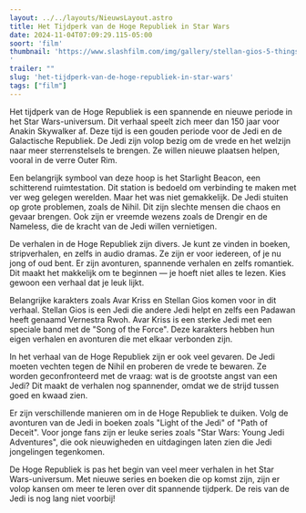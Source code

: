 ```yaml
---
layout: ../../layouts/NieuwsLayout.astro
title: Het Tijdperk van de Hoge Republiek in Star Wars
date: 2024-11-04T07:09:29.115-05:00
soort: 'film'
thumbnail: 'https://www.slashfilm.com/img/gallery/stellan-gios-5-things-to-know-about-the-star-wars-jedi-master/l-intro-1730467991.jpg
'
trailer: ""
slug: 'het-tijdperk-van-de-hoge-republiek-in-star-wars'
tags: ["film"]
---
```


Het tijdperk van de Hoge Republiek is een spannende en nieuwe periode in het
Star Wars-universum. Dit verhaal speelt zich meer dan 150 jaar voor Anakin
Skywalker af. Deze tijd is een gouden periode voor de Jedi en de Galactische
Republiek. De Jedi zijn volop bezig om de vrede en het welzijn naar meer
sterrenstelsels te brengen. Ze willen nieuwe plaatsen helpen, vooral in de verre
Outer Rim.

Een belangrijk symbool van deze hoop is het Starlight Beacon, een schitterend
ruimtestation. Dit station is bedoeld om verbinding te maken met ver weg gelegen
werelden. Maar het was niet gemakkelijk. De Jedi stuiten op grote problemen,
zoals de Nihil. Dit zijn slechte mensen die chaos en gevaar brengen. Ook zijn er
vreemde wezens zoals de Drengir en de Nameless, die de kracht van de Jedi willen
vernietigen.

De verhalen in de Hoge Republiek zijn divers. Je kunt ze vinden in boeken,
stripverhalen, en zelfs in audio dramas. Ze zijn er voor iedereen, of je nu jong
of oud bent. Er zijn avonturen, spannende verhalen en zelfs romantiek. Dit maakt
het makkelijk om te beginnen — je hoeft niet alles te lezen. Kies gewoon een
verhaal dat je leuk lijkt.

Belangrijke karakters zoals Avar Kriss en Stellan Gios komen voor in dit
verhaal. Stellan Gios is een Jedi die andere Jedi helpt en zelfs een Padawan
heeft genaamd Vernestra Rwoh. Avar Kriss is een sterke Jedi met een speciale
band met de "Song of the Force". Deze karakters hebben hun eigen verhalen en
avonturen die met elkaar verbonden zijn.

In het verhaal van de Hoge Republiek zijn er ook veel gevaren. De Jedi moeten
vechten tegen de Nihil en proberen de vrede te bewaren. Ze worden geconfronteerd
met de vraag: wat is de grootste angst van een Jedi? Dit maakt de verhalen nog
spannender, omdat we de strijd tussen goed en kwaad zien.

Er zijn verschillende manieren om in de Hoge Republiek te duiken. Volg de
avonturen van de Jedi in boeken zoals "Light of the Jedi" of "Path of Deceit".
Voor jonge fans zijn er leuke series zoals "Star Wars: Young Jedi Adventures",
die ook nieuwigheden en uitdagingen laten zien die Jedi jongelingen tegenkomen.

De Hoge Republiek is pas het begin van veel meer verhalen in het Star
Wars-universum. Met nieuwe series en boeken die op komst zijn, zijn er volop
kansen om meer te leren over dit spannende tijdperk. De reis van de Jedi is nog
lang niet voorbij!